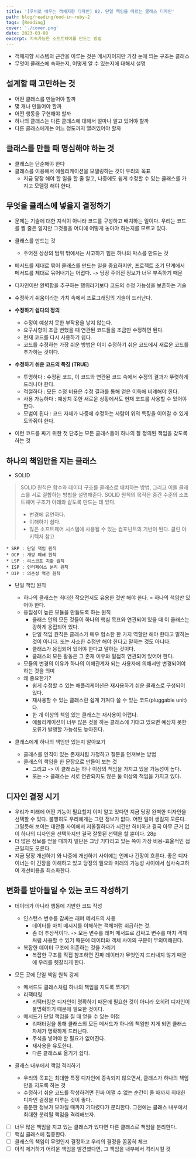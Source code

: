 ```yaml
---
title: '[루비로 배우는 객체지향 디자인] 02. 단일 책임을 따르는 클래스 디자인'
path: blog/reading/ood-in-ruby-2
tags: [Reading]
cover: './cover.png'
date: 2023-03-08
excerpt: 지속가능한 소프트웨어를 만드는 방법
---
```


* 객체지향 시스템의 근간을 이루는 것은 메시지이지만 가장 눈에 띄는 구조는 클래스 
* 무엇이 클래스에 속하는지, 어떻게 알 수 있는지에 대해서 설명

## 설계할 때 고민하는 것
* 어떤 클래스를 만들어야 할까 
* 몇 개나 만들어야 할까 
* 어떤 행동을 구현해야 할까 
* 하나의 클래스는 다른 클래스에 대해서 얼마나 알고 있어야 할까 
* 다른 클래스에게는 어느 정도까지 열려있어야 할까

## 클래스를 만들 때 명심해야 하는 것
* 클래스는 단순해야 한다
* 클래스를 이용해서 애플리케이션을 모델링하는 것이 우리의 목표
	* 지금 당장 해야 할 일을 할 줄 알고, 나중에도 쉽게 수정할 수 있는 클래스를 가지고 모델링 해야 한다. 


## 무엇을 클래스에 넣을지 결정하기
* 문제는 기술에 대한 지식이 아니라 코드를 구성하고 배치하는 일이다. 우리는 코드를 짤 줄은 알지만 그것들을 어디에 어떻게 놓아야 하는지를 모르고 있다. 
* 클래스를 만드는 것 
	* 주어진 상상의 범위 밖에서는 사고하기 힘든 하나의 박스를 만드는 것 
* 메서드를 제대로 묶어 클래스를 만드는 일을 중요하지만, 프로젝트 초기 단계에서 메서드를 제대로 묶어내기는 어렵다.  -> 당장 주어진 정보가 너무 부족하기 때문
* 디자인이란 완벽함을 추구하는 행위라기보다 코드의 수정 가능성을 보존하는 기술
* 수정하기 쉬움이라는 가치 속에서 프로그래밍의 기술이 드러난다.

* **수정하기 쉽다의 정의**
	* 수정이 예상치 못한 부작용을 낳지 않는다.
	* 요구사항이 조금 변했을 때 연관된 코드들을 조금만 수정하면 된다.
	* 현재 코드를 다시 사용하기 쉽다.
	* 코드를 수정하는 가장 쉬운 방법은 이미 수정하기 쉬운 코드에서 새로운 코드를 추가하는 것이다.

* **수정하기 쉬운 코드의 특징 (TRUE)**
	* 투명하다 : 수정된 코드, 이 코드와 연관된 코드 속에서 수정의 결과가 뚜렷하게 드러나야 한다.
	* 적절하다 : 모든 수정 비용은 수정 결과를 통해 얻은 이득에 비례해야 한다.
	* 사용 가능하다  : 예상치 못한 새로운 상황에서도 현재 코드를 사용할 수 있어야 한다.
	* 모범이 된다 : 코드 자체가 나중에 수정하는 사람이 위의 특징을 이어갈 수 있게 도와줘야 한다. 

* 이런 코드를 짜기 위한 첫 단추는 모든 클래스들이 하나의 잘 정의된 책임을 갖도록 하는 것

## 하나의 책임만을 지는 클래스
* SOLID 

> SOLID 원칙은 함수와 데이터 구조를 클래스로 배치하는 방법, 그리고 이들 클래스를 서로 결합하는 방법을 설명해준다. SOLID 원칙의 목적은 중간 수준의 소프트웨어 구조가 아래와 같도록 만드는 데 있다.
> 	- 변경에 유연하다.
> 	- 이해하기 쉽다.
> 	- 많은 소프트웨어 시스템에 사용될 수 있는 컴포넌트의 기반이 된다.
> 클린 아키텍처 참고 

	* SRP : 단일 책임 원칙
	* OCP : 개방 폐쇄 원칙 
	* LSP : 리스코프 치환 원칙
	* ISP : 인터페이스 분리 원칙
	* DIP : 의존성 역전 원칙

* 단일 책임 원칙
	* 하나의 클래스는 최대한 작으면서도 유용한 것만 해야 한다. = 하나의 책임만 있어야 한다.
	* 응집성이 높은 모듈을 만들도록 하는 원칙
		* 클래스 안의 모든 것들이 하나의 핵심 목표와 연관되어 있을 때 이 클래스는 강하게 응집되어 있다. 
		* 단일 책임 원칙은 클래스가 매우 협소한 한 가지 역할만 해야 한다고 말하는 것이 아니다. 또는 사소한 수정만 해야 한다고 말하는 것도 아니다. 
		* 클래스가 응집되어 있어야 한다고 말하는 것이다. 
		* 클래스의 모든 활동은 그 존재 이유와 밀접히 연관되어 있어야 한다.
	* 모듈의 변경의 이유가 하나의 이해관계자 되는 사용자에 의해서만 변경되어야 하는 것을 의미
	* 왜 중요한가?
		* 쉽게 수정할 수 있는 애플리케이션은 재사용하기 쉬운 클래스로 구성되어 있다. 
		* 재사용할 수 있는 클래스란 쉽게 가져다 쓸 수 있는 코드(pluggable unit)다. 
		* 한 개 이상의 책임 있는 클래스는 재사용이 어렵다.
		* 애플리케이션이 너무 많은 것을 하는 클래스에 기대고 있으면 예상치 못한 오류가 발행할 가능성도 높아진다.

* 클래스에게 하나의 책임만 있는지 알아보기 
	* 클래스를 인격이 있는 존재처럼 가정하고 질문을 던져보는 방법
	* 클래스의 책임을 한 문장으로 만들어 보는 것 
		* 그리고 -> 이 클래스는 하나 이상의 책임을 가지고 있을 가능성이 높다.
		* 또는 -> 클래스는 서로 연관되지도 않은 둘 이상의 책임을 가지고 있다. 

## 디자인 결정 시기

* 우리가 미래에 어떤 기능이 필요할지 이미 알고 있다면 지금 당장 완벽한 디자인을 선택할 수 있다. 불행히도 우리에게는 그런 정보가 없다. 어떤 일이 생길지 모른다. 그럴듯해 보이는 대안들 사이에서 저울질하다가 시간만 허비하고 결국 아무 근거 없이 하나의 디자인을 선택하지만 결국 잘못된 선택을 할 뿐이다. 28p
* 더 많은 정보를 얻을 때까지 일단은 그냥 기다리고 있는 쪽이 가장 비용-효율적인 접근일지도 모른다.
* 지금 당장 개선하기 와 나중에 개선하기 사이에는 언제나 긴장이 흐른다. 좋은 디자이너는 이 긴장을 이해하고 있고 당장의 필요와 미래의 가능성 사이에서 심사숙고하여 개선비용을 최소화한다. 

## 변화를 받아들일 수 있는 코드 작성하기

* 데이터가 아니라 행동에 기반한 코드 작성
	* 인스턴스 변수를 감싸는 래퍼 메서드의 사용 
		* 데이터를 마치 메시지를 이해하는 객체처럼 취급하는 것. 
		* 좀 더 추상적이다. -> 모든 변수를 래퍼 메서드로 감싸고 변수를 마치 객체처럼 사용할 수 있기 때문에 데이터와 객체 사이의 구분이 무의미해진다.
	* 복잡한 데이터 구조에 의존하는 것을 가리기
		* 복잡한 구조를 직접 참조하면 진짜 데이터가 무엇인지 드러내지 않기 때문에 우리를 헷갈리게 한다.
* 모든 곳에 단일 책임 원칙 강제
	* 메서드도 클래스처럼 하나의 책임을 지도록 쪼개기
	* 리팩터링 
		* 리팩터링은 디자인이 명확하기 때문에 필요한 것이 아니라 오히려 디자인이 불명확하기 때문에 필요한 것이다. 
	* 메서드가 단일 책임을 질 때 얻을 수 있는 이점
		* 리패터링을 통해 클래스의 모든 메서드가 하나의 책임만 지게 되면 클래스 자체가 명확하게 드러난다. 
		* 주석을 넣어야 할 필요가 없어진다.
		* 재사용을 유도한다. 
		* 다른 클래스로 옮기기 쉽다. 

* 클래스 내부에서 책임 격리하기 
	* 우리의 목표는 최대한 특정 디자인에 종속되지 않으면서, 클래스가 하나의 책임만을 지도록 하는 것 
	* 수정하기 쉬운 코드를 작성하려면 진짜 어쩔 수 없는 순간이 올 때까지 최대한 디자인 결정을 미루는 것이 좋다. 
	* 충분한 정보가 모아질 때까지 기다렸다가 분리한다. 그전에는 클래스 내부에서 최대한 분리될 책임을 격리해보자.
	
- [ ] 너무 많은 책임을 지고 있는 클래스가 있다면 다른 클래스로 책임을 분리한다. 
- [ ] 핵심 클래스에 집중한다. 
- [ ] 클래스의 책임이 무엇인지 결정하고 우리의 결정을 꼼꼼히 체크 
- [ ] 아직 제거하기 어려운 책임을 발견했다면, 그 책임을 내부에서 격리시킬 것
